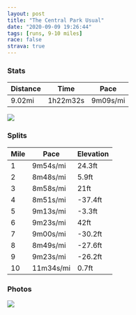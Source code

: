```yaml
---
layout: post
title: "The Central Park Usual"
date: "2020-09-09 19:26:44"
tags: [runs, 9-10 miles]
race: false
strava: true
---
```


### Stats

| Distance | Time | Pace |
|----------|------|------|
|9.02mi|1h22m32s|9m09s/mi|

<img src='https://maps.googleapis.com/maps/api/staticmap?maptype=roadmap&path=enc:ubwwFtjsbM@WfAoEAa@PNBPOQc@ICUPy@V_@V_E~@{C@qAx@}@a@Gq@RqAs@KFw@sAy@qCq@m@aAK]SgA]e@c@Ii@o@cAqAq@k@AcBwAJAQf@m@MYi@gAg@yAsBaAo@y@Hq@WmBsBk@O?Q[]s@DQg@[Wm@T}Be@a@W{@C_As@sCiGY]YEU[My@u@QoCa@u@a@_BgASa@?aAKm@Y{@aAaBGq@w@}@UiBBsARw@EgAYuBVu@f@e@Zi@l@}BBi@GeBYm@c@c@qCy@aDeBeCmC_@aBEwAJ_Bz@}CFs@Ic@kAgCs@c@uAa@gAaAoCsF{@o@}Cy@mAFyAbAW@kAa@_Ae@gBeBs@_Co@gAk@O_AH}@IsAi@aBWgBm@kBiA_AcAaCcDg@e@gDaAiBoAu@s@mA}DW}BPcCDyAWqAYk@{BgBaBcAqBiBcDgBuCsBwEwCcA]w@k@eAWaCHaB]gBToA`Ag@Pc@?{A_@aAe@cAw@kBiBoDsEa@Wq@KgDNoE}@uAiAk@cAq@cCe@Oo@NYd@Or@XdBdApBFf@Kn@SXu@d@c@?a@Sk@_A{EaDg@WiAKe@JgBbC}@~Be@xC?xB]dABv@Jf@Xv@`@^j@RdAYRSZaARwBZk@^Y`BGbAK|Ai@h@B^R~@v@bAdBlAvEdAjAxAh@j@x@lA`G~@jBp@n@fC~A`DlAfAx@t@dAfArCTRv@\t@FrBQv@V^Zp@pAlA`Fx@fBvAhBpCvAjARjA@vCq@v@_@rBL`ClBfAlA`@j@zAbDh@h@|@NvDQdA`@z@t@lEnHfExDvBbFxBhCjAVxCI|CQ`Bh@\P\n@Xv@^lBR`@jEjCjG|B`Av@rAxAzBlDjC`Dh@`@fCpAH|B|AtB^|ABZMzAu@MOO{@jAApAOjAc@z@w@jCIj@dAt@b@Av@x@Z?JhApAlAJ`@bBx@xANnA~@|@^|@zAzBh@NXz@b@h@|@jAVd@hA~@p@dCr@p@bA|@\`A~@bA^dAbAx@NhAfAn@Vv@`AvHzDXf@z@r@jAh@fAvAANhCnAz@Cl@r@n@X|@n@HTx@l@n@X|@dAEVoA|BLF[rAHkBVq@RKHc@KKq@tBPV_@bCa@r@DI&key=AIzaSyC1MId7bFpkLXNAaYhBSTb8jLyiSqzbDtM&size=800x800&markers=color:yellow|label:S|40.75579,-73.99611&markers=color:green|label:F|40.75607999999998,-73.99689000000002'>

### Splits

| Mile | Pace | Elevation |
|------|------|-----------|
|1|9m54s/mi|24.3ft|
|2|8m48s/mi|5.9ft|
|3|8m58s/mi|21ft|
|4|8m51s/mi|-37.4ft|
|5|9m13s/mi|-3.3ft|
|6|9m23s/mi|42ft|
|7|9m00s/mi|-30.2ft|
|8|8m49s/mi|-27.6ft|
|9|9m23s/mi|-26.2ft|
|10|11m34s/mi|0.7ft|

### Photos
<img src='https://dgtzuqphqg23d.cloudfront.net/3_NmKdLP31Gj8vWE_Pc3Q3EnnAtaoUp871vWBB5DX20-576x768.jpg'>
